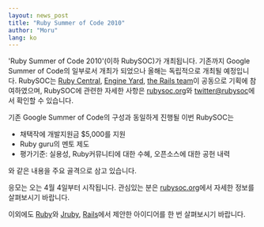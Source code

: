 ```yaml
---
layout: news_post
title: "Ruby Summer of Code 2010"
author: "Moru"
lang: ko
---
```


\'Ruby Summer of Code 2010\'(이하 RubySOC)가 개최됩니다. 기존까지 Google Summer of
Code의 일부로서 개최가 되었으나 올해는 독립적으로 개최될 예정입니다. RubySOC는 [Ruby Central][1],
[Engine Yard][2], [the Rails team][3]이 공동으로 기획에 참여하였으며, RubySOC에 관련한 자세한
사항은 [rubysoc.org][4]와 [twitter@rubysoc][5]에서 확인할 수 있습니다.

기존 Google Summer of Code의 구성과 동일하게 진행될 이번 RubySOC는

* 채택작에 개발지원금 $5,000를 지원
* Ruby guru의 멘토 제도
* 평가기준: 실용성, Ruby커뮤니티에 대한 수혜, 오픈소스에 대한 공헌 내력

와 같은 내용을 주요 골격으로 삼고 있습니다.

응모는 오는 4월 4일부터 시작됩니다. 관심있는 분은 [rubysoc.org][4]에서 자세한 정보를 살펴보시기 바랍니다.

이외에도 [Ruby][6]와 [Jruby][7], [Rails][8]에서 제안한 아이디어를 한 번 살펴보시기 바랍니다.



[1]: http://rubycentral.org/
[2]: http://www.engineyard.com/blog/2010/ruby-summer-of-code-is-here/
[3]: http://weblog.rubyonrails.org/2010/3/24/ruby-summer-of-code
[4]: http://rubysoc.org/
[5]: http://twitter.com/rubysoc
[6]: http://redmine.ruby-lang.org/wiki/ruby/SummerOfCode2010
[7]: http://wiki.jruby.org/RubySummerOfCode2010
[8]: http://wiki.rubyonrails.org/rubysoc/2010/ideas
